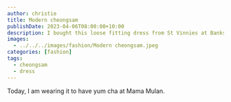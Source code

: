 ```yaml
---
author: christie
title: Modern cheongsam
publishDate: 2023-04-06T08:00:00+10:00
description: I bought this loose fitting dress from St Vinnies at Bankstown
images:
  - ../../../images/fashion/Modern cheongsam.jpeg
categories: [fashion]
tags:
  - cheongsam
  - dress
---
```

Today, I am wearing it to have yum cha at Mama Mulan.
